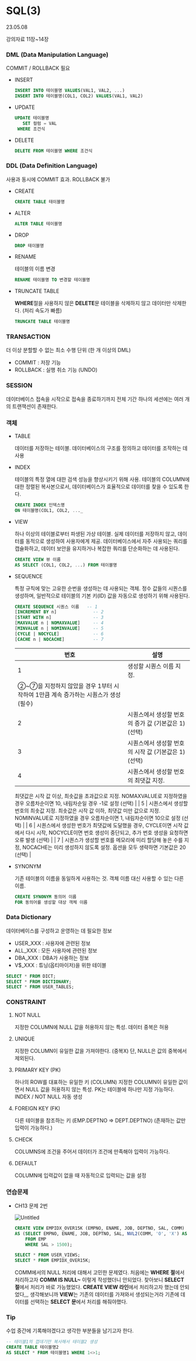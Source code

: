 # SQL(3)

23.05.08 

강의자료 11장~14장

### DML (Data Manipulation Language)

COMMIT / ROLLBACK 필요

- INSERT
    
    ```sql
    INSERT INTO 테이블명 VALUES(VAL1, VAL2, ...)
    INSERT INTO 테이블명(COL1, COL2) VALUES(VAL1, VAL2)
    ```
    
- UPDATE
    
    ```sql
    UPDATE 테이블명
       SET 컬럼 = VAL
     WHERE 조건식
    ```
    
- DELETE
    
    ```sql
    DELETE FROM 테이블명 WHERE 조건식
    ```
    

### DDL (Data Definition Language)

사용과 동시에 COMMIT 효과. ROLLBACK 불가

- CREATE
    
    ```sql
    CREATE TABLE 테이블명
    ```
    
- ALTER
    
    ```sql
    ALTER TABLE 테이블명
    ```
    
- DROP
    
    ```sql
    DROP 테이블명
    ```
    
- RENAME
    
    테이블의 이름 변경
    
    ```sql
    RENAME 테이블명 TO 변경할 테이블명
    ```
    
- TRUNCATE TABLE
    
    **WHERE**절을 사용하지 않은 **DELETE**문
    테이블을 삭제하지 않고 데이터만 삭제한다. (처리 속도가 빠름)
    
    ```sql
    TRUNCATE TABLE 테이블명
    ```
    

### TRANSACTION

더 이상 분할할 수 없는 최소 수행 단위 (한 개 이상의 DML)

- COMMIT : 저장 기능
- ROLLBACK : 실행 취소 기능 (UNDO)

### SESSION

데이터베이스 접속을 시작으로 접속을 종료하기까지 전체 기간
하나의 세션에는 여러 개의 트랜잭션이 존재한다.

### 객체

- TABLE
    
    데이터를 저장하는 테이블. 데이터베이스의 구조를 정의하고 데이터를 조작하는 데 사용
    
- INDEX
    
    테이블의 특정 열에 대한 검색 성능을 향상시키기 위해 사용.
    테이블의 COLUMN에 대한 정렬된 복사본으로서, 데이터베이스가 효율적으로 데이터를
    찾을 수 있도록 한다.
    
    ```sql
    CREATE INDEX 인덱스명
    ON 테이블명(COL1, COL2, ..._
    ```
    
- VIEW
    
    하나 이상의 테이블로부터 파생된 가상 테이블.
    실제 데이터를 저장하지 않고, 데이터를 동적으로 생성하여 사용자에게 제공.
    데이터베이스에서 자주 사용되는 쿼리를 캡슐화하고, 데이터 보안을 유지하거나 
    복잡한 쿼리를 단순화하는 데 사용된다.
    
    ```sql
    CREATE VIEW 뷰 이름
    AS SELECT (COL1, COL2, ...) FROM 테이블명
    ```
    
- SEQUENCE
    
    특정 규칙에 맞는 고유한 순번을 생성하는 데 사용되는 객체.
    정수 값들의 시퀀스를 생성하며, 일반적으로 테이블의 기본 키(ID) 값을 자동으로 생성하기 위해 사용된다.
    
    ```sql
    CREATE SEQUENCE 시퀀스 이름   -- 1
    [INCREMENT BY n]              -- 2
    [START WITH n]                -- 3
    [MAXVALUE n | NOMAXVALUE]     -- 4
    [MINVALUE n | NOMINVALUE]     -- 5
    [CYCLE | NOCYCLE]             -- 6
    [CACHE n | NOCACHE]           -- 7
    ```
    
    | 번호 | 설명 |
    | --- | --- |
    | 1 | 생성할 시퀀스 이름 지정.
    ②~⑦을 지정하지 않았을 경우 1부터 시작하여 1만큼 계속 증가하는 시퀀스가 생성 (필수) |
    | 2 | 시퀀스에서 생성할 번호의 증가 값 (기본값은 1) (선택) |
    | 3 | 시퀀스에서 생성할 번호의 시작 값 (기본값은 1) (선택) |
    | 4 | 시퀀스에서 생성할 번호의 최댓값 지정.
    최댓값은 시작 값 이상, 최솟값을 초과값으로 지정.
    NOMAXVALUE로 지정하였을 경우 오름차순이면 10, 내림차순일 경우 -1로 설정 (선택) |
    | 5 | 시퀀스에서 생성할 번호의 최솟값 지정.
    최솟값은 시작 값 이하, 최댓값 미만 값으로 지정.
    NOMINVALUE로 지정하였을 경우 오름차순이면 1, 내림차순이면 10으로 설정 (선택) |
    | 6 | 시퀀스에서 생성한 번호가 최댓값에 도달했을 경우,
    CYCLE이면 시작 값에서 다시 시작,
    NOCYCLE이면 번호 생성이 중단되고, 추가 번호 생성을 요청하면 오류 발생 (선택) |
    | 7 | 시퀀스가 생성할 번호를 메모리에 미리 할당해 놓은 수를 지정,
    NOCACHE는 미리 생성하지 않도록 설정.
    옵션을 모두 생략하면 기본값은 20 (선택) |
- SYNONYM
    
    기존 테이블의 이름을 동일하게 사용하는 것. 객체 이름 대신 사용할 수 있는 다른 이름.
    
    ```sql
    CREATE SYNONYM 동의어 이름
    FOR 동의어를 생성할 대상 객체 이름
    ```
    

### Data Dictionary

데이터베이스를 구성하고 운영하는 데 필요한 정보

- USER_XXX : 사용자에 관련된 정보
- ALL_XXX : 모든 사용자에 관련된 정보
- DBA_XXX : DBA가 사용하는 정보
- V$_XXX : 튜닝(옵티마이저)을 위한 테이블

```sql
SELECT * FROM DICT;
SELECT * FROM DICTIONARY;
SELECT * FROM USER_TABLES;
```

### CONSTRAINT

1. NOT NULL
    
    지정한 COLUMN에 NULL 값을 허용하지 않는 특성. 데이터 중복은 허용
    
2. UNIQUE
    
    지정한 COLUMN이 유일한 값을 가져야한다. (중복X)
    단, NULL은 값의 중복에서 제외된다.
    
3. PRIMARY KEY (PK)
    
    하나의 ROW를 대표하는 유일한 키 (COLUMN)
    지정한 COLUMN이 유일한 값이면서 NULL 값을 허용하지 않는 특성.
    PK는 테이블에 하나만 지정 가능하다.
    INDEX / NOT NULL 자동 생성
    
4. FOREIGN KEY (FK)
    
    다른 테이블을 참조하는 키 (EMP.DEPTNO ⇒ DEPT.DEPTNO)
    (존재하는 값만 입력이 가능하다.)
    
5. CHECK
    
    COLUMNS에 조건을 주어서 데이터가 조건에 만족해야 입력이 가능하다.
    
6. DEFAULT
    
    COLUMN에 입력값이 없을 때 자동적으로 입력되는 값을 설정
    

### 연습문제

- CH13 문제 2번
    
    ![Untitled](./img/SQL(3)/Untitled.png)
    
    ```sql
    CREATE VIEW EMPIDX_OVER15K (EMPNO, ENAME, JOB, DEPTNO, SAL, COMM)
    AS (SELECT EMPNO, ENAME, JOB, DEPTNO, SAL, NVL2(COMM, 'O', 'X') AS COMM
        FROM EMP
        WHERE SAL > 1500);
    
    SELECT * FROM USER_VIEWS;
    SELECT * FROM EMPIDX_OVER15K;
    ```
    
    COMM에서의 NULL 처리에 대해서 고민한 문제였다.
    처음에는 **WHERE 절**에서 처리하고자 **COMM IS NULL~** 이렇게 작성했더니 안되었다.
    찾아보니 **SELECT 절**에서 처리가 바로 가능했었다.
    **CREATE VIEW 라인**에서 처리하고자 했는데 안되었다,,,
    생각해보니까 **VIEW**는 기존의 데이터를 가져와서 생성되는거라 기존에 데이터를 선택하는
    **SELECT 문**에서 처리를 해줘야했다.
    

### Tip

수업 중간에 기록해야겠다고 생각한 부분들을 남기고자 한다.

```sql
-- 테이블1의 껍데기만 복사해서 테이블2 생성
CREATE TABLE 테이블명2
AS SELECT * FROM 테이블명1 WHERE 1<>1;
```
